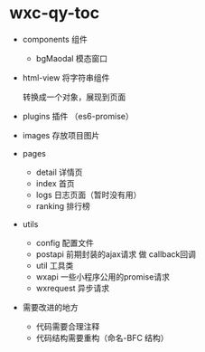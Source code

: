 # wxc-qy-toc

* components 组件
    * bgMaodal 模态窗口

*  html-view  将字符串组件<p> <view> 转换成一个对象，展现到页面
*  plugins   插件 （es6-promise）
*  images 存放项目图片

* pages
    * detail 详情页
    * index  首页
    * logs   日志页面（暂时没有用）
    * ranking 排行榜

 * utils
    * config 配置文件
    * postapi 前期封装的ajax请求 做  callback回调
    * util  工具类
    * wxapi  一些小程序公用的promise请求
    * wxrequest 异步请求

 * 需要改进的地方
    * 代码需要合理注释
    * 代码结构需要重构（命名-BFC 结构）


     